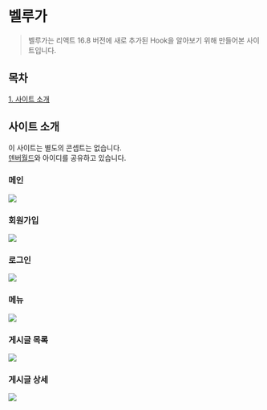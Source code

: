 # 벨루가
> 벨루가는 리액트 16.8 버전에 새로 추가된 Hook을 알아보기 위해 만들어본 사이트입니다.<br>

## 목차
[1. 사이트 소개](#사이트-소개)<br>

## 사이트 소개
이 사이트는 별도의 콘셉트는 없습니다.<br>
<a href="http://cf24denver.cafe24app.com/">덴버월드</a>와 아이디를 공유하고 있습니다.

### 메인
![](https://raw.githubusercontent.com/github-denver/images/master/beluga/images/001.jpg)<br>

### 회원가입
![](https://raw.githubusercontent.com/github-denver/images/master/beluga/images/002.jpg)<br>

### 로그인
![](https://raw.githubusercontent.com/github-denver/images/master/beluga/images/003.jpg)<br>

### 메뉴
![](https://raw.githubusercontent.com/github-denver/images/master/beluga/images/004.jpg)<br>

### 게시글 목록
![](https://raw.githubusercontent.com/github-denver/images/master/beluga/images/005.jpg)<br>

### 게시글 상세
![](https://raw.githubusercontent.com/github-denver/images/master/beluga/images/006.jpg)<br>
